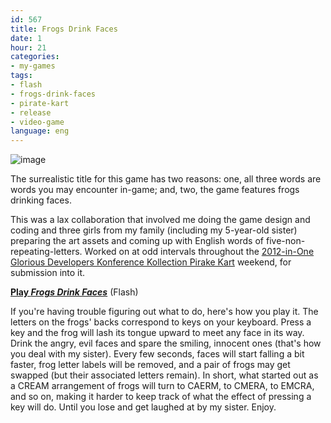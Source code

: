 ```yaml
---
id: 567
title: Frogs Drink Faces
date: 1
hour: 21
categories:
- my-games
tags:
- flash
- frogs-drink-faces
- pirate-kart
- release
- video-game
language: eng
---
```


![image](http://blog.agj.cl/wp-content/uploads/2012/03/frogsscreen.png "Frogs Drink Faces screenshot")

The surrealistic title for this game has two reasons: one, all three words are words you may encounter in-game; and, two, the game features frogs drinking faces.

This was a lax collaboration that involved me doing the game design and coding and three girls from my family (including my 5-year-old sister) preparing the art assets and coming up with English words of five-non-repeating-letters. Worked on at odd intervals throughout the [2012-in-One Glorious Developers Konference Kollection Pirake Kart](http://www.piratekart.com/) weekend, for submission into it.

[**Play _Frogs Drink Faces_**](http://www.agj.cl/files/games/frogs/) (Flash)

If you're having trouble figuring out what to do, here's how you play it. The letters on the frogs' backs correspond to keys on your keyboard. Press a key and the frog will lash its tongue upward to meet any face in its way. Drink the angry, evil faces and spare the smiling, innocent ones (that's how you deal with my sister). Every few seconds, faces will start falling a bit faster, frog letter labels will be removed, and a pair of frogs may get swapped (but their associated letters remain). In short, what started out as a CREAM arrangement of frogs will turn to CAERM, to CMERA, to EMCRA, and so on, making it harder to keep track of what the effect of pressing a key will do. Until you lose and get laughed at by my sister. Enjoy.

